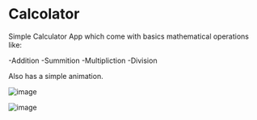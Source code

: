 # Calcolator
Simple Calculator App which come with basics mathematical operations like:

  -Addition
  -Summition
  -Multipliction
  -Division
  
  Also has a simple animation.
  
![image](https://user-images.githubusercontent.com/64424329/191095832-8e81a75d-6bc3-480d-b832-0d1ce3a169f6.png)

![image](https://user-images.githubusercontent.com/64424329/191095910-a4f60f2d-84ac-44ae-bf93-6a6ba23f0a31.png)
